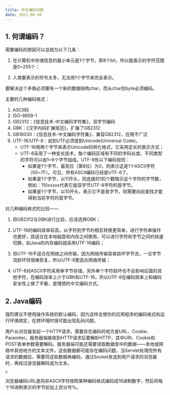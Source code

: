 ```yaml
---
title: 中文编码问题
date: 2021-06-30
---
```


## 1. 何谓编码？

需要编码的原因可以总结为以下几条：

1. 在计算机中存储信息的最小单元是1个字节，即8个bit，所以能表示的字符范围是0~255个；

2. 人类要表示的符号太多，无法用1个字节来完全表示。

要解决这个矛盾必须要有一个新的数据结构char，而从char到byte必须编码。

主要的几种编码格式：

1. ASCII码
2. ISO-8859-1
3. GB2312：《信息技术-中文编码字符集》，双字节编码
4. GBK：《汉字内码扩展规范》，扩展了GB2312
5. GB18030：《信息技术-中文编码字符集》，兼容GB2312，应用不广泛
6. UTF-16/UTF-8：说到UTF必须提到Unicode(Universal Code)。
    - UTF-16用两个字节来表示Unicode的转化格式，它采用定长的表示方式；
    - UTF-8采用了一种变长技术，每个编码区域有不同的字码长度，不同类型的字符可以由1~6个字节组成。UTF-8有以下编码规则：
        - 如果是1个字节，最高位（第8位）为0，则表示这是1个ASCII字符（00~7F）。可见，所有ASCII编码已经是UTF-8了。
        - 如果是1个字节，以11开头，则连接的1的个数暗示这个字符的字节数，例如：110xxxxx代表它是双字节UTF-8字符的首字节。
        - 如果是1个字节，以10开头，表示它不是首字节，则需要向前查找才能得到当前字符的首字节。

对几种编码格式的比较——

1. 将GB2312与GBK进行比较，应该选择GBK；

2. UTF-16的编码效率较高，从字符到字节的相互转换更简单，进行字符串操作也更好，其适合在本地磁盘和内存之间使用，可以进行字符和字节之间的快速切换，如Java的内存编码就采用UTF-16编码；

3. 但UTF-16不适合在网络之间传输，因为网络传输容易损坏字节流，一旦字节流损坏将很难恢复，所以UTF-8更适合网络传输；

4. UTF-8对ASCII字符采用单字节存储，另外单个字符损坏也不会影响后面的其他字符，在编码效率上介于GBK和UTF-16，所以UTF-8在编码效率上和编码安全性上做了平衡，是理想的中文编码方式。

## 2. Java编码

强烈建议不使用操作系统的默认编码，因为这样会使你的应用程序的编码格式和运行环境绑定，在跨环境时很可能出现乱码问题。

用户从浏览器发起一个HTTP请求，需要存在编码的地方是URL、Cookie、Paramiter。服务器端接收到HTTP请求后要解析HTTP，其中URI、Cookie和POST表单参数需要解码，服务器端可能还需要读取数据库中的数据——本地或网络中其他地方的文本文件，这些数据都可能存在编码问题。当Servlet处理完所有请求的数据后，需要将这些数据再编码，通过Socket发送到用户请求的浏览器时，再经过游览器解码成为文本。

<img src="https://figure-bed.chua-n.com/JavaWeb/后端/19.png" style="zoom:50%;" />

浏览器编码URL是将非ASCII字符按照某种编码格式编码成16进制数字，然后将每个16进制表示的字节前加上百分号%。

